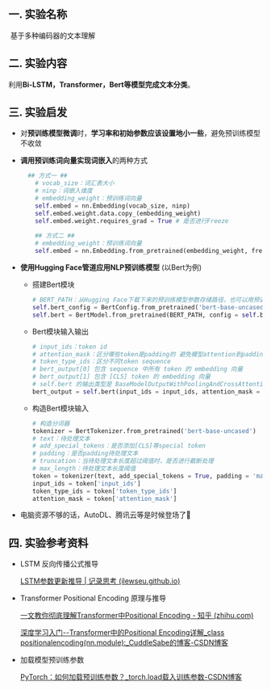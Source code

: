 ## 一. 实验名称

​	基于多种编码器的文本理解



## 二. 实验内容

​	利用**Bi-LSTM，Transformer，Bert等模型完成文本分类**。



## 三. 实验启发

- 对**预训练模型微调**时，**学习率和初始参数应该设置地小一些**，避免预训练模型不收敛

- **调用预训练词向量实现词嵌入**的两种方式

  ```python
  	## 方式一 ##
      # vocab_size：词汇表大小
      # ninp：词嵌入维度
      # embedding_weight：预训练词向量
      self.embed = nn.Embedding(vocab_size, ninp)
      self.embed.weight.data.copy_(embedding_weight)
      self.embed.weight.requires_grad = True # 是否进行Freeze
          
      ## 方式二 ##
      # embedding_weight：预训练词向量
      self.embed = nn.Embedding.from_pretrained(embedding_weight, freeze=False)
  ```

- **使用Hugging Face管道应用NLP预训练模型** (以Bert为例)

  - 搭建Bert模块

    ```python
    # BERT_PATH：从Hugging Face下载下来的预训练模型参数存储路径，也可以用预训练模型名称替换，进行在线下载
    self.bert_config = BertConfig.from_pretrained('bert-base-uncased')
    self.bert = BertModel.from_pretrained(BERT_PATH, config = self.bert_config)
    ```

  - Bert模块输入输出

    ```python
    # input_ids：token id
    # attention_mask：区分哪些token是padding的 避免模型attention到padding token
    # token_type_ids：区分不同token sequence
    # bert_output[0] 包含 sequence 中所有 token 的 embedding 向量
    # bert_output[1] 包含 [CLS] token 的 embedding 向量
    # self.bert 的输出类型是 BaseModelOutputWithPoolingAndCrossAttentions
    bert_output = self.bert(input_ids = input_ids, attention_mask = attention_mask, token_type_ids = token_type_ids)
    ```

  - 构造Bert模块输入

    ```python
    # 构造分词器
    tokenizer = BertTokenizer.from_pretrained('bert-base-uncased')
    # text：待处理文本
    # add_special_tokens：是否添加[CLS]等special token
    # padding：是否padding待处理文本
    # truncation：当待处理文本长度超过阈值时，是否进行截断处理
    # max_length：待处理文本长度阈值
    token = tokenizer(text, add_special_tokens = True, padding = 'max_length', truncation = True, max_length = 150)
    input_ids = token['input_ids']
    token_type_ids = token['token_type_ids']
    attention_mask = token['attention_mask']
    ```

- 电脑资源不够的话，AutoDL、腾讯云等是时候登场了🌝



## 四. 实验参考资料

- LSTM 反向传播公式推导

  [LSTM参数更新推导 | 记录思考 (ilewseu.github.io)](https://ilewseu.github.io/2018/01/06/LSTM参数更新推导/)

- Transformer Positional Encoding 原理与推导

  [一文教你彻底理解Transformer中Positional Encoding - 知乎 (zhihu.com)](https://zhuanlan.zhihu.com/p/338592312)

  [深度学习入门--Transformer中的Positional Encoding详解_class positionalencoding(nn.module):_CuddleSabe的博客-CSDN博客](https://blog.csdn.net/qq_15534667/article/details/116140592)

- 加载模型预训练参数

  [PyTorch：如何加载预训练参数？_torch.load载入训练参数-CSDN博客](https://blog.csdn.net/fhcfhc1112/article/details/95862915)

  